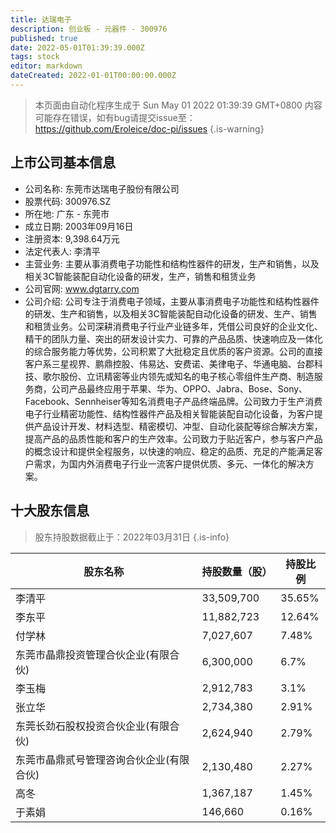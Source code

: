 ```yaml
---
title: 达瑞电子
description: 创业板 - 元器件 - 300976
published: true
date: 2022-05-01T01:39:39.000Z
tags: stock
editor: markdown
dateCreated: 2022-01-01T00:00:00.000Z
---
```


> 本页面由自动化程序生成于 Sun May 01 2022 01:39:39 GMT+0800
> 内容可能存在错误，如有bug请提交issue至：https://github.com/Eroleice/doc-pi/issues
{.is-warning}

## 上市公司基本信息
- 公司名称: 东莞市达瑞电子股份有限公司
- 股票代码: 300976.SZ
- 所在地: 广东 - 东莞市
- 成立日期: 2003年09月16日
- 注册资本: 9,398.64万元
- 法定代表人: 李清平
- 主营业务: 主要从事消费电子功能性和结构性器件的研发，生产和销售，以及相关3C智能装配自动化设备的研发，生产，销售和租赁业务
- 公司官网: www.dgtarry.com
- 公司介绍: 公司专注于消费电子领域，主要从事消费电子功能性和结构性器件的研发、生产和销售，以及相关3C智能装配自动化设备的研发、生产、销售和租赁业务。公司深耕消费电子行业产业链多年，凭借公司良好的企业文化、精干的团队力量、突出的研发设计实力、可靠的产品品质、快速响应及一体化的综合服务能力等优势，公司积累了大批稳定且优质的客户资源。公司的直接客户系三星视界、鹏鼎控股、伟易达、安费诺、美律电子、华通电脑、台郡科技、歌尔股份、立讯精密等业内领先或知名的电子核心零组件生产商、制造服务商，公司产品最终应用于苹果、华为、OPPO、Jabra、Bose、Sony、Facebook、Sennheiser等知名消费电子产品终端品牌。公司致力于生产消费电子行业精密功能性、结构性器件产品及相关智能装配自动化设备，为客户提供产品设计开发、材料选型、精密模切、冲型、自动化装配等综合解决方案，提高产品的品质性能和客户的生产效率。公司致力于贴近客户，参与客户产品的概念设计和提供全程服务，以快速的响应、稳定的品质、充足的产能满足客户需求，为国内外消费电子行业一流客户提供优质、多元、一体化的解决方案。


## 十大股东信息
> 股东持股数据截止于：2022年03月31日
{.is-info}

| 股东名称 | 持股数量（股） | 持股比例 |
| --- | --- | --- |
| 李清平 | 33,509,700 | 35.65% |
| 李东平 | 11,882,723 | 12.64% |
| 付学林 | 7,027,607 | 7.48% |
| 东莞市晶鼎投资管理合伙企业(有限合伙) | 6,300,000 | 6.7% |
| 李玉梅 | 2,912,783 | 3.1% |
| 张立华 | 2,734,380 | 2.91% |
| 东莞长劲石股权投资合伙企业(有限合伙) | 2,624,940 | 2.79% |
| 东莞市晶鼎贰号管理咨询合伙企业(有限合伙) | 2,130,480 | 2.27% |
| 高冬 | 1,367,187 | 1.45% |
| 于素娟 | 146,660 | 0.16% |




